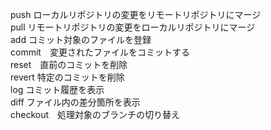 push ローカルリポジトリの変更をリモートリポジトリにマージ  
pull リモートリポジトリの変更をローカルリポジトリにマージ  
add  コミット対象のファイルを登録  
commit　変更されたファイルをコミットする  
reset　直前のコミットを削除  
revert 特定のコミットを削除  
log    コミット履歴を表示  
diff   ファイル内の差分箇所を表示  
checkout　処理対象のブランチの切り替え  